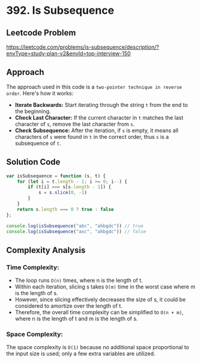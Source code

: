 # 392. Is Subsequence

## Leetcode Problem
https://leetcode.com/problems/is-subsequence/description/?envType=study-plan-v2&envId=top-interview-150

## Approach
The approach used in this code is a `two-pointer technique in reverse order`. Here's how it works:
- **Iterate Backwards:** Start iterating through the string `t` from the end to the beginning.
- **Check Last Character:** If the current character in `t` matches the last character of `s`, remove the last character from `s`.
- **Check Subsequence:** After the iteration, if `s` is empty, it means all characters of `s` were found in `t` in the correct order, thus `s` is a subsequence of `t`.

## Solution Code
```javascript
var isSubsequence = function (s, t) {
    for (let i = t.length - 1; i >= 0; i--) {
        if (t[i] === s[s.length - 1]) {
            s = s.slice(0, -1)
        }
    }
    return s.length === 0 ? true : false
};

console.log(isSubsequence("abc", "ahbgdc")) // true
console.log(isSubsequence("axc", "ahbgdc")) // false
```

## Complexity Analysis

### Time Complexity:

- The loop runs `O(n)` times, where n is the length of t.
- Within each iteration, slicing s takes `O(m)` time in the worst case where m is the length of s.
- However, since slicing effectively decreases the size of s, it could be considered to amortize over the length of t.
- Therefore, the overall time complexity can be simplified to `O(n + m)`, where n is the length of t and m is the length of s.

### Space Complexity:
The space complexity is `O(1)` because no additional space proportional to the input size is used; only a few extra variables are utilized.
